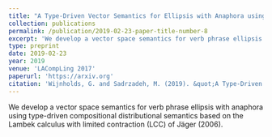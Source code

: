 ```yaml
---
title: "A Type-Driven Vector Semantics for Ellipsis with Anaphora using Lambek Calculus with Limited Contraction"
collection: publications
permalink: /publication/2019-02-23-paper-title-number-8
excerpt: 'We develop a vector space semantics for verb phrase ellipsis with anaphora using type-driven compositional distributional semantics based on the Lambek calculus with limited contraction (LCC) of Jäger (2006).'
type: preprint
date: 2019-02-23
year: 2019
venue: 'LACompLing 2017'
paperurl: 'https://arxiv.org'
citation: 'Wijnholds, G. and Sadrzadeh, M. (2019). &quot;A Type-Driven Vector Semantics for Ellipsis with Anaphora using Lambek Calculus with Limited Contraction.&quot;  <i>To appear in: Journal of Logic, Language and Information, 2019</i>.'
---
```

We develop a vector space semantics for verb phrase ellipsis with anaphora using type-driven compositional distributional semantics based on the Lambek calculus with limited contraction (LCC) of Jäger (2006).
